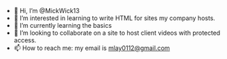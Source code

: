 - 👋 Hi, I’m @MickWick13
- 👀 I’m interested in learning to write HTML for sites my company hosts.
- 🌱 I’m currently learning the basics
- 💞️ I’m looking to collaborate on a site to host client videos with protected access.
- 📫 How to reach me: my email is mlay0112@gmail.com

<!---
MickWick13/MickWick13 is a ✨ special ✨ repository because its `README.md` (this file) appears on your GitHub profile.
You can click the Preview link to take a look at your changes.
--->
